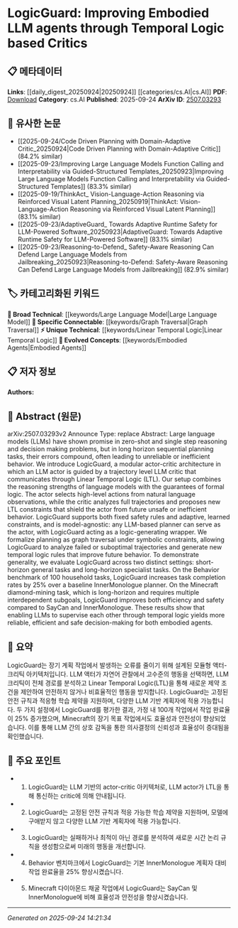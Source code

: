<!-- KEYWORD_LINKING_METADATA:
{
  "processed_timestamp": "2025-09-24T14:21:34.938757",
  "vocabulary_version": "1.0",
  "selected_keywords": [
    "Linear Temporal Logic",
    "Large Language Model",
    "Embodied Agents",
    "Graph Traversal"
  ],
  "rejected_keywords": [],
  "similarity_scores": {
    "Linear Temporal Logic": 0.78,
    "Large Language Model": 0.8,
    "Embodied Agents": 0.75,
    "Graph Traversal": 0.77
  },
  "extraction_method": "AI_prompt_based",
  "budget_applied": true,
  "candidates_json": {
    "candidates": [
      {
        "surface": "Linear Temporal Logic",
        "canonical": "Linear Temporal Logic",
        "aliases": [
          "LTL"
        ],
        "category": "unique_technical",
        "rationale": "Linear Temporal Logic is central to the LogicGuard framework, offering a unique approach to guiding decision-making in LLMs.",
        "novelty_score": 0.75,
        "connectivity_score": 0.65,
        "specificity_score": 0.85,
        "link_intent_score": 0.78
      },
      {
        "surface": "Large Language Models",
        "canonical": "Large Language Model",
        "aliases": [
          "LLM",
          "Language Models"
        ],
        "category": "broad_technical",
        "rationale": "Large Language Models are foundational to the LogicGuard architecture, enabling advanced reasoning capabilities.",
        "novelty_score": 0.45,
        "connectivity_score": 0.9,
        "specificity_score": 0.6,
        "link_intent_score": 0.8
      },
      {
        "surface": "Embodied Agents",
        "canonical": "Embodied Agents",
        "aliases": [
          "Physical Agents"
        ],
        "category": "evolved_concepts",
        "rationale": "Embodied Agents represent a key application area for LogicGuard, enhancing decision-making in physical environments.",
        "novelty_score": 0.68,
        "connectivity_score": 0.7,
        "specificity_score": 0.78,
        "link_intent_score": 0.75
      },
      {
        "surface": "Graph Traversal",
        "canonical": "Graph Traversal",
        "aliases": [
          "Graph Search"
        ],
        "category": "specific_connectable",
        "rationale": "Graph Traversal is a critical component in formalizing planning under symbolic constraints within LogicGuard.",
        "novelty_score": 0.6,
        "connectivity_score": 0.72,
        "specificity_score": 0.8,
        "link_intent_score": 0.77
      }
    ],
    "ban_list_suggestions": [
      "trajectory",
      "task completion",
      "safety rules"
    ]
  },
  "decisions": [
    {
      "candidate_surface": "Linear Temporal Logic",
      "resolved_canonical": "Linear Temporal Logic",
      "decision": "linked",
      "scores": {
        "novelty": 0.75,
        "connectivity": 0.65,
        "specificity": 0.85,
        "link_intent": 0.78
      }
    },
    {
      "candidate_surface": "Large Language Models",
      "resolved_canonical": "Large Language Model",
      "decision": "linked",
      "scores": {
        "novelty": 0.45,
        "connectivity": 0.9,
        "specificity": 0.6,
        "link_intent": 0.8
      }
    },
    {
      "candidate_surface": "Embodied Agents",
      "resolved_canonical": "Embodied Agents",
      "decision": "linked",
      "scores": {
        "novelty": 0.68,
        "connectivity": 0.7,
        "specificity": 0.78,
        "link_intent": 0.75
      }
    },
    {
      "candidate_surface": "Graph Traversal",
      "resolved_canonical": "Graph Traversal",
      "decision": "linked",
      "scores": {
        "novelty": 0.6,
        "connectivity": 0.72,
        "specificity": 0.8,
        "link_intent": 0.77
      }
    }
  ]
}
-->

# LogicGuard: Improving Embodied LLM agents through Temporal Logic based Critics

## 📋 메타데이터

**Links**: [[daily_digest_20250924|20250924]] [[categories/cs.AI|cs.AI]]
**PDF**: [Download](https://arxiv.org/pdf/2507.03293.pdf)
**Category**: cs.AI
**Published**: 2025-09-24
**ArXiv ID**: [2507.03293](https://arxiv.org/abs/2507.03293)

## 🔗 유사한 논문
- [[2025-09-24/Code Driven Planning with Domain-Adaptive Critic_20250924|Code Driven Planning with Domain-Adaptive Critic]] (84.2% similar)
- [[2025-09-23/Improving Large Language Models Function Calling and Interpretability via Guided-Structured Templates_20250923|Improving Large Language Models Function Calling and Interpretability via Guided-Structured Templates]] (83.3% similar)
- [[2025-09-19/ThinkAct_ Vision-Language-Action Reasoning via Reinforced Visual Latent Planning_20250919|ThinkAct: Vision-Language-Action Reasoning via Reinforced Visual Latent Planning]] (83.1% similar)
- [[2025-09-23/AdaptiveGuard_ Towards Adaptive Runtime Safety for LLM-Powered Software_20250923|AdaptiveGuard: Towards Adaptive Runtime Safety for LLM-Powered Software]] (83.1% similar)
- [[2025-09-23/Reasoning-to-Defend_ Safety-Aware Reasoning Can Defend Large Language Models from Jailbreaking_20250923|Reasoning-to-Defend: Safety-Aware Reasoning Can Defend Large Language Models from Jailbreaking]] (82.9% similar)

## 🏷️ 카테고리화된 키워드
**🧠 Broad Technical**: [[keywords/Large Language Model|Large Language Model]]
**🔗 Specific Connectable**: [[keywords/Graph Traversal|Graph Traversal]]
**⚡ Unique Technical**: [[keywords/Linear Temporal Logic|Linear Temporal Logic]]
**🚀 Evolved Concepts**: [[keywords/Embodied Agents|Embodied Agents]]

## 📋 저자 정보

**Authors:** 

## 📄 Abstract (원문)

arXiv:2507.03293v2 Announce Type: replace 
Abstract: Large language models (LLMs) have shown promise in zero-shot and single step reasoning and decision making problems, but in long horizon sequential planning tasks, their errors compound, often leading to unreliable or inefficient behavior. We introduce LogicGuard, a modular actor-critic architecture in which an LLM actor is guided by a trajectory level LLM critic that communicates through Linear Temporal Logic (LTL). Our setup combines the reasoning strengths of language models with the guarantees of formal logic. The actor selects high-level actions from natural language observations, while the critic analyzes full trajectories and proposes new LTL constraints that shield the actor from future unsafe or inefficient behavior. LogicGuard supports both fixed safety rules and adaptive, learned constraints, and is model-agnostic: any LLM-based planner can serve as the actor, with LogicGuard acting as a logic-generating wrapper. We formalize planning as graph traversal under symbolic constraints, allowing LogicGuard to analyze failed or suboptimal trajectories and generate new temporal logic rules that improve future behavior. To demonstrate generality, we evaluate LogicGuard across two distinct settings: short-horizon general tasks and long-horizon specialist tasks. On the Behavior benchmark of 100 household tasks, LogicGuard increases task completion rates by 25% over a baseline InnerMonologue planner. On the Minecraft diamond-mining task, which is long-horizon and requires multiple interdependent subgoals, LogicGuard improves both efficiency and safety compared to SayCan and InnerMonologue. These results show that enabling LLMs to supervise each other through temporal logic yields more reliable, efficient and safe decision-making for both embodied agents.

## 📝 요약

LogicGuard는 장기 계획 작업에서 발생하는 오류를 줄이기 위해 설계된 모듈형 액터-크리틱 아키텍처입니다. LLM 액터가 자연어 관찰에서 고수준의 행동을 선택하면, LLM 크리틱이 전체 경로를 분석하고 Linear Temporal Logic(LTL)을 통해 새로운 제약 조건을 제안하여 안전하지 않거나 비효율적인 행동을 방지합니다. LogicGuard는 고정된 안전 규칙과 적응형 학습 제약을 지원하며, 다양한 LLM 기반 계획자에 적용 가능합니다. 두 가지 설정에서 LogicGuard를 평가한 결과, 가정 내 100개 작업에서 작업 완료율이 25% 증가했으며, Minecraft의 장기 목표 작업에서도 효율성과 안전성이 향상되었습니다. 이를 통해 LLM 간의 상호 감독을 통한 의사결정의 신뢰성과 효율성이 증대됨을 확인했습니다.

## 🎯 주요 포인트

- 1. LogicGuard는 LLM 기반의 actor-critic 아키텍처로, LLM actor가 LTL을 통해 통신하는 critic에 의해 안내됩니다.
- 2. LogicGuard는 고정된 안전 규칙과 적응 가능한 학습 제약을 지원하며, 모델에 구애받지 않고 다양한 LLM 기반 계획자에 적용 가능합니다.
- 3. LogicGuard는 실패하거나 최적이 아닌 경로를 분석하여 새로운 시간 논리 규칙을 생성함으로써 미래의 행동을 개선합니다.
- 4. Behavior 벤치마크에서 LogicGuard는 기본 InnerMonologue 계획자 대비 작업 완료율을 25% 향상시켰습니다.
- 5. Minecraft 다이아몬드 채굴 작업에서 LogicGuard는 SayCan 및 InnerMonologue에 비해 효율성과 안전성을 향상시켰습니다.


---

*Generated on 2025-09-24 14:21:34*